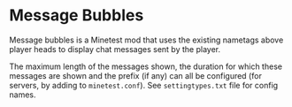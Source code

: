 # Message Bubbles
Message bubbles is a Minetest mod that uses the existing nametags above player heads to display chat messages sent by the player.

The maximum length of the messages shown, the duration for which these messages are shown and the prefix (if any) can all be configured (for servers, by adding to `minetest.conf`). See `settingtypes.txt` file for config names.
